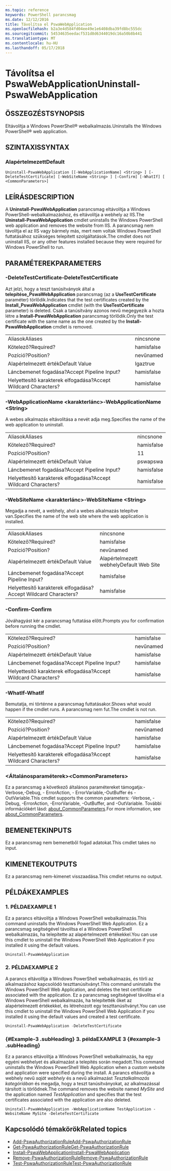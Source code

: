 ```yaml
---
ms.topic: reference
keywords: PowerShell parancsmag
ms.date: 12/12/2016
title: Távolítsa el PswaWebApplication
ms.openlocfilehash: b2a3e4d584fd04ee49e1e6408dba39fd8bc555dc
ms.sourcegitcommit: 54534635eedacf531d8d6344019dc16a50b8b441
ms.translationtype: MT
ms.contentlocale: hu-HU
ms.lasthandoff: 05/17/2018
---
```

# <a name="uninstall-pswawebapplication"></a><span data-ttu-id="8e4d0-103">Távolítsa el PswaWebApplication</span><span class="sxs-lookup"><span data-stu-id="8e4d0-103">Uninstall-PswaWebApplication</span></span>

## <a name="synopsis"></a><span data-ttu-id="8e4d0-104">ÖSSZEGZÉST</span><span class="sxs-lookup"><span data-stu-id="8e4d0-104">SYNOPSIS</span></span>

<span data-ttu-id="8e4d0-105">Eltávolítja a Windows PowerShell® webalkalmazás.</span><span class="sxs-lookup"><span data-stu-id="8e4d0-105">Uninstalls the Windows PowerShell® web application.</span></span>

## <a name="syntax"></a><span data-ttu-id="8e4d0-106">SZINTAXIS</span><span class="sxs-lookup"><span data-stu-id="8e4d0-106">SYNTAX</span></span>

### <a name="default"></a><span data-ttu-id="8e4d0-107">Alapértelmezett</span><span class="sxs-lookup"><span data-stu-id="8e4d0-107">Default</span></span>
```
Uninstall-PswaWebApplication [[-WebApplicationName] <String> ] [-DeleteTestCertificate] [-WebSiteName <String> ] [-Confirm] [-WhatIf] [ <CommonParameters>]
```

## <a name="description"></a><span data-ttu-id="8e4d0-108">LEÍRÁS</span><span class="sxs-lookup"><span data-stu-id="8e4d0-108">DESCRIPTION</span></span>

<span data-ttu-id="8e4d0-109">A **Uninstall-PswaWebApplication** parancsmag eltávolítja a Windows PowerShell-webalkalmazáshoz, és eltávolítja a webhely az IIS.</span><span class="sxs-lookup"><span data-stu-id="8e4d0-109">The **Uninstall-PswaWebApplication** cmdlet uninstalls the Windows PowerShell web application and removes the website from IIS.</span></span> <span data-ttu-id="8e4d0-110">A parancsmag nem távolítja el az IIS vagy bármely más, mert nem voltak Windows PowerShell futtatásához szükséges telepített szolgáltatások.</span><span class="sxs-lookup"><span data-stu-id="8e4d0-110">The cmdlet does not uninstall IIS, or any other features installed because they were required for Windows PowerShell to run.</span></span>

## <a name="parameters"></a><span data-ttu-id="8e4d0-111">PARAMÉTEREK</span><span class="sxs-lookup"><span data-stu-id="8e4d0-111">PARAMETERS</span></span>

### <a name="-deletetestcertificate"></a><span data-ttu-id="8e4d0-112">-DeleteTestCertificate</span><span class="sxs-lookup"><span data-stu-id="8e4d0-112">-DeleteTestCertificate</span></span>

<span data-ttu-id="8e4d0-113">Azt jelzi, hogy a teszt tanúsítványok által a **telepítése\_PswaWebApplication** parancsmag (az a **UseTestCertificate** paraméter) törlődik.</span><span class="sxs-lookup"><span data-stu-id="8e4d0-113">Indicates that the test certificates created by the **Install\_PswaWebApplication** cmdlet (with the **UseTestCertificate** parameter) is deleted.</span></span>
<span data-ttu-id="8e4d0-114">Csak a tanúsítvány azonos nevű megegyezik a hozta létre a **Install-PswaWebApplication** parancsmag törlődik.</span><span class="sxs-lookup"><span data-stu-id="8e4d0-114">Only the test certificate with the same name as the one created by the **Install-PswaWebApplication** cmdlet is removed.</span></span>

|||
|-|-|
| <span data-ttu-id="8e4d0-115">Aliasok</span><span class="sxs-lookup"><span data-stu-id="8e4d0-115">Aliases</span></span>                              | <span data-ttu-id="8e4d0-116">nincs</span><span class="sxs-lookup"><span data-stu-id="8e4d0-116">none</span></span>                                 |
| <span data-ttu-id="8e4d0-117">Kötelező?</span><span class="sxs-lookup"><span data-stu-id="8e4d0-117">Required?</span></span>                            | <span data-ttu-id="8e4d0-118">hamis</span><span class="sxs-lookup"><span data-stu-id="8e4d0-118">false</span></span>                                |
| <span data-ttu-id="8e4d0-119">Pozíció?</span><span class="sxs-lookup"><span data-stu-id="8e4d0-119">Position?</span></span>                            | <span data-ttu-id="8e4d0-120">nevű</span><span class="sxs-lookup"><span data-stu-id="8e4d0-120">named</span></span>                                |
| <span data-ttu-id="8e4d0-121">Alapértelmezett érték</span><span class="sxs-lookup"><span data-stu-id="8e4d0-121">Default Value</span></span>                        | <span data-ttu-id="8e4d0-122">Igaz</span><span class="sxs-lookup"><span data-stu-id="8e4d0-122">true</span></span>                                 |
| <span data-ttu-id="8e4d0-123">Láncbemenet fogadása?</span><span class="sxs-lookup"><span data-stu-id="8e4d0-123">Accept Pipeline Input?</span></span>               | <span data-ttu-id="8e4d0-124">hamis</span><span class="sxs-lookup"><span data-stu-id="8e4d0-124">false</span></span>                                |
| <span data-ttu-id="8e4d0-125">Helyettesítő karakterek elfogadása?</span><span class="sxs-lookup"><span data-stu-id="8e4d0-125">Accept Wildcard Characters?</span></span>          | <span data-ttu-id="8e4d0-126">hamis</span><span class="sxs-lookup"><span data-stu-id="8e4d0-126">false</span></span>                                |

### <a name="-webapplicationname-ltstringgt"></a><span data-ttu-id="8e4d0-127">-WebApplicationName &lt;karakterlánc&gt;</span><span class="sxs-lookup"><span data-stu-id="8e4d0-127">-WebApplicationName &lt;String&gt;</span></span>

<span data-ttu-id="8e4d0-128">A webes alkalmazás eltávolítása a nevét adja meg.</span><span class="sxs-lookup"><span data-stu-id="8e4d0-128">Specifies the name of the web application to uninstall.</span></span>

|||
|-|-|
| <span data-ttu-id="8e4d0-129">Aliasok</span><span class="sxs-lookup"><span data-stu-id="8e4d0-129">Aliases</span></span>                              | <span data-ttu-id="8e4d0-130">nincs</span><span class="sxs-lookup"><span data-stu-id="8e4d0-130">none</span></span>                                 |
| <span data-ttu-id="8e4d0-131">Kötelező?</span><span class="sxs-lookup"><span data-stu-id="8e4d0-131">Required?</span></span>                            | <span data-ttu-id="8e4d0-132">hamis</span><span class="sxs-lookup"><span data-stu-id="8e4d0-132">false</span></span>                                |
| <span data-ttu-id="8e4d0-133">Pozíció?</span><span class="sxs-lookup"><span data-stu-id="8e4d0-133">Position?</span></span>                            | <span data-ttu-id="8e4d0-134">1</span><span class="sxs-lookup"><span data-stu-id="8e4d0-134">1</span></span>                                    |
| <span data-ttu-id="8e4d0-135">Alapértelmezett érték</span><span class="sxs-lookup"><span data-stu-id="8e4d0-135">Default Value</span></span>                        | <span data-ttu-id="8e4d0-136">pswa</span><span class="sxs-lookup"><span data-stu-id="8e4d0-136">pswa</span></span>                                 |
| <span data-ttu-id="8e4d0-137">Láncbemenet fogadása?</span><span class="sxs-lookup"><span data-stu-id="8e4d0-137">Accept Pipeline Input?</span></span>               | <span data-ttu-id="8e4d0-138">hamis</span><span class="sxs-lookup"><span data-stu-id="8e4d0-138">false</span></span>                                |
| <span data-ttu-id="8e4d0-139">Helyettesítő karakterek elfogadása?</span><span class="sxs-lookup"><span data-stu-id="8e4d0-139">Accept Wildcard Characters?</span></span>          | <span data-ttu-id="8e4d0-140">hamis</span><span class="sxs-lookup"><span data-stu-id="8e4d0-140">false</span></span>                                |

### <a name="-websitename-ltstringgt"></a><span data-ttu-id="8e4d0-141">-WebSiteName &lt;karakterlánc&gt;</span><span class="sxs-lookup"><span data-stu-id="8e4d0-141">-WebSiteName &lt;String&gt;</span></span>

<span data-ttu-id="8e4d0-142">Megadja a nevét, a webhely, ahol a webes alkalmazás telepítve van.</span><span class="sxs-lookup"><span data-stu-id="8e4d0-142">Specifies the name of the web site where the web application is installed.</span></span>

|||
|-|-|
| <span data-ttu-id="8e4d0-143">Aliasok</span><span class="sxs-lookup"><span data-stu-id="8e4d0-143">Aliases</span></span>                              | <span data-ttu-id="8e4d0-144">nincs</span><span class="sxs-lookup"><span data-stu-id="8e4d0-144">none</span></span>                                 |
| <span data-ttu-id="8e4d0-145">Kötelező?</span><span class="sxs-lookup"><span data-stu-id="8e4d0-145">Required?</span></span>                            | <span data-ttu-id="8e4d0-146">hamis</span><span class="sxs-lookup"><span data-stu-id="8e4d0-146">false</span></span>                                |
| <span data-ttu-id="8e4d0-147">Pozíció?</span><span class="sxs-lookup"><span data-stu-id="8e4d0-147">Position?</span></span>                            | <span data-ttu-id="8e4d0-148">nevű</span><span class="sxs-lookup"><span data-stu-id="8e4d0-148">named</span></span>                                |
| <span data-ttu-id="8e4d0-149">Alapértelmezett érték</span><span class="sxs-lookup"><span data-stu-id="8e4d0-149">Default Value</span></span>                        | <span data-ttu-id="8e4d0-150">Alapértelmezett webhely</span><span class="sxs-lookup"><span data-stu-id="8e4d0-150">Default Web Site</span></span>                     |
| <span data-ttu-id="8e4d0-151">Láncbemenet fogadása?</span><span class="sxs-lookup"><span data-stu-id="8e4d0-151">Accept Pipeline Input?</span></span>               | <span data-ttu-id="8e4d0-152">hamis</span><span class="sxs-lookup"><span data-stu-id="8e4d0-152">false</span></span>                                |
| <span data-ttu-id="8e4d0-153">Helyettesítő karakterek elfogadása?</span><span class="sxs-lookup"><span data-stu-id="8e4d0-153">Accept Wildcard Characters?</span></span>          | <span data-ttu-id="8e4d0-154">hamis</span><span class="sxs-lookup"><span data-stu-id="8e4d0-154">false</span></span>                                |

### <a name="-confirm"></a><span data-ttu-id="8e4d0-155">-Confirm</span><span class="sxs-lookup"><span data-stu-id="8e4d0-155">-Confirm</span></span>

<span data-ttu-id="8e4d0-156">Jóváhagyást kér a parancsmag futtatása előtt.</span><span class="sxs-lookup"><span data-stu-id="8e4d0-156">Prompts you for confirmation before running the cmdlet.</span></span>

|||
|-|-|
| <span data-ttu-id="8e4d0-157">Kötelező?</span><span class="sxs-lookup"><span data-stu-id="8e4d0-157">Required?</span></span>                            | <span data-ttu-id="8e4d0-158">hamis</span><span class="sxs-lookup"><span data-stu-id="8e4d0-158">false</span></span>                                |
| <span data-ttu-id="8e4d0-159">Pozíció?</span><span class="sxs-lookup"><span data-stu-id="8e4d0-159">Position?</span></span>                            | <span data-ttu-id="8e4d0-160">nevű</span><span class="sxs-lookup"><span data-stu-id="8e4d0-160">named</span></span>                                |
| <span data-ttu-id="8e4d0-161">Alapértelmezett érték</span><span class="sxs-lookup"><span data-stu-id="8e4d0-161">Default Value</span></span>                        | <span data-ttu-id="8e4d0-162">hamis</span><span class="sxs-lookup"><span data-stu-id="8e4d0-162">false</span></span>                                |
| <span data-ttu-id="8e4d0-163">Láncbemenet fogadása?</span><span class="sxs-lookup"><span data-stu-id="8e4d0-163">Accept Pipeline Input?</span></span>               | <span data-ttu-id="8e4d0-164">hamis</span><span class="sxs-lookup"><span data-stu-id="8e4d0-164">false</span></span>                                |
| <span data-ttu-id="8e4d0-165">Helyettesítő karakterek elfogadása?</span><span class="sxs-lookup"><span data-stu-id="8e4d0-165">Accept Wildcard Characters?</span></span>          | <span data-ttu-id="8e4d0-166">hamis</span><span class="sxs-lookup"><span data-stu-id="8e4d0-166">false</span></span>                                |

### <a name="-whatif"></a><span data-ttu-id="8e4d0-167">-WhatIf</span><span class="sxs-lookup"><span data-stu-id="8e4d0-167">-WhatIf</span></span>

<span data-ttu-id="8e4d0-168">Bemutatja, mi történne a parancsmag futtatásakor.</span><span class="sxs-lookup"><span data-stu-id="8e4d0-168">Shows what would happen if the cmdlet runs.</span></span>
<span data-ttu-id="8e4d0-169">A parancsmag nem fut.</span><span class="sxs-lookup"><span data-stu-id="8e4d0-169">The cmdlet is not run.</span></span>

|||
|-|-|
| <span data-ttu-id="8e4d0-170">Kötelező?</span><span class="sxs-lookup"><span data-stu-id="8e4d0-170">Required?</span></span>                            | <span data-ttu-id="8e4d0-171">hamis</span><span class="sxs-lookup"><span data-stu-id="8e4d0-171">false</span></span>                                |
| <span data-ttu-id="8e4d0-172">Pozíció?</span><span class="sxs-lookup"><span data-stu-id="8e4d0-172">Position?</span></span>                            | <span data-ttu-id="8e4d0-173">nevű</span><span class="sxs-lookup"><span data-stu-id="8e4d0-173">named</span></span>                                |
| <span data-ttu-id="8e4d0-174">Alapértelmezett érték</span><span class="sxs-lookup"><span data-stu-id="8e4d0-174">Default Value</span></span>                        | <span data-ttu-id="8e4d0-175">hamis</span><span class="sxs-lookup"><span data-stu-id="8e4d0-175">false</span></span>                                |
| <span data-ttu-id="8e4d0-176">Láncbemenet fogadása?</span><span class="sxs-lookup"><span data-stu-id="8e4d0-176">Accept Pipeline Input?</span></span>               | <span data-ttu-id="8e4d0-177">hamis</span><span class="sxs-lookup"><span data-stu-id="8e4d0-177">false</span></span>                                |
| <span data-ttu-id="8e4d0-178">Helyettesítő karakterek elfogadása?</span><span class="sxs-lookup"><span data-stu-id="8e4d0-178">Accept Wildcard Characters?</span></span>          | <span data-ttu-id="8e4d0-179">hamis</span><span class="sxs-lookup"><span data-stu-id="8e4d0-179">false</span></span>                                |

### <a name="ltcommonparametersgt"></a><span data-ttu-id="8e4d0-180">&lt;Általánosparaméterek&gt;</span><span class="sxs-lookup"><span data-stu-id="8e4d0-180">&lt;CommonParameters&gt;</span></span>

<span data-ttu-id="8e4d0-181">Ez a parancsmag a következő általános paramétereket támogatja:-Verbose,-Debug, - ErrorAction, - ErrorVariable,-OutBuffer és - OutVariable.</span><span class="sxs-lookup"><span data-stu-id="8e4d0-181">This cmdlet supports the common parameters: -Verbose, -Debug, -ErrorAction, -ErrorVariable, -OutBuffer, and -OutVariable.</span></span>
<span data-ttu-id="8e4d0-182">További információkért lásd: [about_CommonParameters](http://go.microsoft.com/fwlink/p/?LinkID=113216).</span><span class="sxs-lookup"><span data-stu-id="8e4d0-182">For more information, see [about_CommonParameters](http://go.microsoft.com/fwlink/p/?LinkID=113216).</span></span>

## <a name="inputs"></a><span data-ttu-id="8e4d0-183">BEMENETEK</span><span class="sxs-lookup"><span data-stu-id="8e4d0-183">INPUTS</span></span>

<span data-ttu-id="8e4d0-184">Ez a parancsmag nem bemenetből fogad adatokat.</span><span class="sxs-lookup"><span data-stu-id="8e4d0-184">This cmdlet takes no input.</span></span>

## <a name="outputs"></a><span data-ttu-id="8e4d0-185">KIMENETEK</span><span class="sxs-lookup"><span data-stu-id="8e4d0-185">OUTPUTS</span></span>

<span data-ttu-id="8e4d0-186">Ez a parancsmag nem-kimenet visszaadása.</span><span class="sxs-lookup"><span data-stu-id="8e4d0-186">This cmdlet returns no output.</span></span>

## <a name="examples"></a><span data-ttu-id="8e4d0-187">PÉLDÁK</span><span class="sxs-lookup"><span data-stu-id="8e4d0-187">EXAMPLES</span></span>

### <a name="example-1"></a><span data-ttu-id="8e4d0-188">1. PÉLDA</span><span class="sxs-lookup"><span data-stu-id="8e4d0-188">EXAMPLE 1</span></span>

<span data-ttu-id="8e4d0-189">Ez a parancs eltávolítja a Windows PowerShell webalkalmazás.</span><span class="sxs-lookup"><span data-stu-id="8e4d0-189">This command uninstalls the Windows PowerShell Web Application.</span></span>
<span data-ttu-id="8e4d0-190">Ez a parancsmag segítségével távolítsa el a Windows PowerShell webalkalmazás, ha telepítette az alapértelmezett értékekkel.</span><span class="sxs-lookup"><span data-stu-id="8e4d0-190">You can use this cmdlet to uninstall the Windows PowerShell Web Application if you installed it using the default values.</span></span>

```PowerShell
Uninstall-PswaWebApplication
```

### <a name="example-2"></a><span data-ttu-id="8e4d0-191">2. PÉLDA</span><span class="sxs-lookup"><span data-stu-id="8e4d0-191">EXAMPLE 2</span></span>

<span data-ttu-id="8e4d0-192">A parancs eltávolítja a Windows PowerShell webalkalmazás, és törli az alkalmazáshoz kapcsolódó teszttanúsítványt.</span><span class="sxs-lookup"><span data-stu-id="8e4d0-192">This command uninstalls the Windows PowerShell Web Application, and deletes the test certificate associated with the application.</span></span>
<span data-ttu-id="8e4d0-193">Ez a parancsmag segítségével távolítsa el a Windows PowerShell webalkalmazás, ha telepítették őket az alapértelmezett értékekkel, és létrehozott egy teszttanúsítványt.</span><span class="sxs-lookup"><span data-stu-id="8e4d0-193">You can use this cmdlet to uninstall the Windows PowerShell Web Application if you installed it using the default values and created a test certificate.</span></span>

```PowerShell
Uninstall-PswaWebApplication -DeleteTestCertificate
```

### <a name="example-3-example-3-subheading"></a><span data-ttu-id="8e4d0-194">{#Example-3 .subHeading} 3. példa</span><span class="sxs-lookup"><span data-stu-id="8e4d0-194">EXAMPLE 3 {#example-3 .subHeading}</span></span>

<span data-ttu-id="8e4d0-195">Ez a parancs eltávolítja a Windows PowerShell webalkalmazás, ha egy egyéni webhelyet és alkalmazást a telepítés során megadott.</span><span class="sxs-lookup"><span data-stu-id="8e4d0-195">This command uninstalls the Windows PowerShell Web Application when a custom website and application were specified during the install.</span></span>
<span data-ttu-id="8e4d0-196">A parancs eltávolítja a webhely nevű *saját webhely* és a nevű alkalmazást *Tesztalkalmazás kategóriában* és megadja, hogy a teszt tanúsítványokat, az alkalmazással társított is törlődnek.</span><span class="sxs-lookup"><span data-stu-id="8e4d0-196">The command removes the website named *MySite* and the application named *TestApplication* and specifies that the test certificates associated with the application are also deleted.</span></span>

```
Uninstall-PswaWebApplication -WebApplicationName TestApplication -WebsiteName MySite -DeleteTestCertificate
```

## <a name="related-topics"></a><span data-ttu-id="8e4d0-197">Kapcsolódó témakörök</span><span class="sxs-lookup"><span data-stu-id="8e4d0-197">Related topics</span></span>

- [<span data-ttu-id="8e4d0-198">Add-PswaAuthorizationRule</span><span class="sxs-lookup"><span data-stu-id="8e4d0-198">Add-PswaAuthorizationRule</span></span>](add-pswaauthorizationrule.md)
- [<span data-ttu-id="8e4d0-199">Get-PswaAuthorizationRule</span><span class="sxs-lookup"><span data-stu-id="8e4d0-199">Get-PswaAuthorizationRule</span></span>](get-pswaauthorizationrule.md)
- [<span data-ttu-id="8e4d0-200">Install-PswaWebApplication</span><span class="sxs-lookup"><span data-stu-id="8e4d0-200">Install-PswaWebApplication</span></span>](install-pswawebapplication.md)
- [<span data-ttu-id="8e4d0-201">Remove-PswaAuthorizationRule</span><span class="sxs-lookup"><span data-stu-id="8e4d0-201">Remove-PswaAuthorizationRule</span></span>](remove-pswaauthorizationrule.md)
- [<span data-ttu-id="8e4d0-202">Test-PswaAuthorizationRule</span><span class="sxs-lookup"><span data-stu-id="8e4d0-202">Test-PswaAuthorizationRule</span></span>](test-pswaauthorizationrule.md)